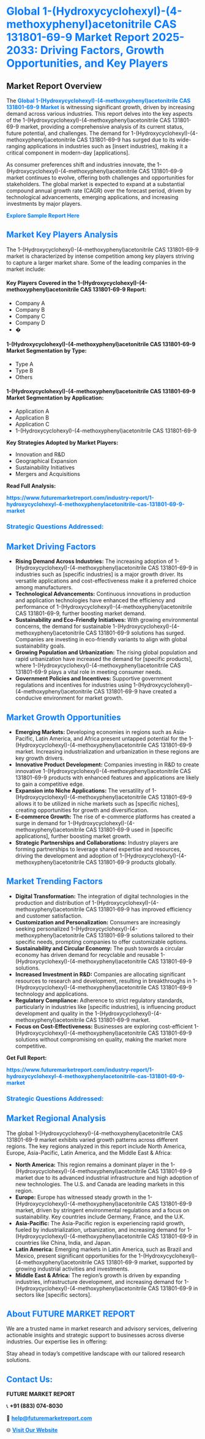 <h1 style="color: #007BFF;">Global 1-(Hydroxycyclohexyl)-(4-methoxyphenyl)acetonitrile CAS 131801-69-9 Market Report 2025-2033: Driving Factors, Growth Opportunities, and Key Players</h1>

<section id="overview">
<h2>Market Report Overview</h2>
<p>The <a href="https://www.futuremarketreport.com/industry-report/1-hydroxycyclohexyl-4-methoxyphenylacetonitrile-cas-131801-69-9-market" style="color: #007BFF; text-decoration: none;"><strong>Global 1-(Hydroxycyclohexyl)-(4-methoxyphenyl)acetonitrile CAS 131801-69-9 Market</strong></a> is witnessing significant growth, driven by increasing demand across various industries. This report delves into the key aspects of the 1-(Hydroxycyclohexyl)-(4-methoxyphenyl)acetonitrile CAS 131801-69-9 market, providing a comprehensive analysis of its current status, future potential, and challenges. The demand for 1-(Hydroxycyclohexyl)-(4-methoxyphenyl)acetonitrile CAS 131801-69-9 has surged due to its wide-ranging applications in industries such as [insert industries], making it a critical component in modern-day [applications].</p>
<p>As consumer preferences shift and industries innovate, the 1-(Hydroxycyclohexyl)-(4-methoxyphenyl)acetonitrile CAS 131801-69-9 market continues to evolve, offering both challenges and opportunities for stakeholders. The global market is expected to expand at a substantial compound annual growth rate (CAGR) over the forecast period, driven by technological advancements, emerging applications, and increasing investments by major players.</p>
</section>

<section id="overview">
<p><a href="https://www.futuremarketreport.com/request-sample/reportId=112350" style="color: #007BFF; text-decoration: none;"><strong>Explore Sample Report Here</strong></a></p>
</section>

<section id="key-players">
<h2 style="color: #007BFF;">Market Key Players Analysis</h2>
<p>The 1-(Hydroxycyclohexyl)-(4-methoxyphenyl)acetonitrile CAS 131801-69-9 market is characterized by intense competition among key players striving to capture a larger market share. Some of the leading companies in the market include:</p>
<h4>Key Players Covered in the 1-(Hydroxycyclohexyl)-(4-methoxyphenyl)acetonitrile CAS 131801-69-9 Report:</h4>
<ul><li>Company A</li><li>Company B</li><li>Company C</li><li>Company D</li><li>�</li></ul>
<h4>1-(Hydroxycyclohexyl)-(4-methoxyphenyl)acetonitrile CAS 131801-69-9 Market Segmentation by Type:</h4>
<ul><li>Type A</li><li>Type B</li><li>Others</li></ul>

<h4>1-(Hydroxycyclohexyl)-(4-methoxyphenyl)acetonitrile CAS 131801-69-9 Market Segmentation by Application:</h4>
<ul><li>Application A</li><li>Application B</li><li>Application C</li><li>1-(Hydroxycyclohexyl)-(4-methoxyphenyl)acetonitrile CAS 131801-69-9</li></ul>
<p><strong>Key Strategies Adopted by Market Players:</strong></p>
<ul>
<li>Innovation and R&D</li>
<li>Geographical Expansion</li>
<li>Sustainability Initiatives</li>
<li>Mergers and Acquisitions</li>
</ul>
</section>

<section>
<p><strong>Read Full Analysis: </strong></p><a href="https://www.futuremarketreport.com/industry-report/1-hydroxycyclohexyl-4-methoxyphenylacetonitrile-cas-131801-69-9-market" style="color: #007BFF; text-decoration: none;"><strong>https://www.futuremarketreport.com/industry-report/1-hydroxycyclohexyl-4-methoxyphenylacetonitrile-cas-131801-69-9-market</strong></a>
<h3 style="color: #007BFF;">Strategic Questions Addressed:</h3>
</section>

<section id="driving-factors">
<h2 style="color: #007BFF;">Market Driving Factors</h2>
<ul>
<li><strong>Rising Demand Across Industries:</strong> The increasing adoption of 1-(Hydroxycyclohexyl)-(4-methoxyphenyl)acetonitrile CAS 131801-69-9 in industries such as [specific industries] is a major growth driver. Its versatile applications and cost-effectiveness make it a preferred choice among manufacturers.</li>
<li><strong>Technological Advancements:</strong> Continuous innovations in production and application technologies have enhanced the efficiency and performance of 1-(Hydroxycyclohexyl)-(4-methoxyphenyl)acetonitrile CAS 131801-69-9, further boosting market demand.</li>
<li><strong>Sustainability and Eco-Friendly Initiatives:</strong> With growing environmental concerns, the demand for sustainable 1-(Hydroxycyclohexyl)-(4-methoxyphenyl)acetonitrile CAS 131801-69-9 solutions has surged. Companies are investing in eco-friendly variants to align with global sustainability goals.</li>
<li><strong>Growing Population and Urbanization:</strong> The rising global population and rapid urbanization have increased the demand for [specific products], where 1-(Hydroxycyclohexyl)-(4-methoxyphenyl)acetonitrile CAS 131801-69-9 plays a vital role in meeting consumer needs.</li>
<li><strong>Government Policies and Incentives:</strong> Supportive government regulations and incentives for industries using 1-(Hydroxycyclohexyl)-(4-methoxyphenyl)acetonitrile CAS 131801-69-9 have created a conducive environment for market growth.</li>
</ul>
</section>

<section id="growth-opportunities">
<h2 style="color: #007BFF;">Market Growth Opportunities</h2>
<ul>
<li><strong>Emerging Markets:</strong> Developing economies in regions such as Asia-Pacific, Latin America, and Africa present untapped potential for the 1-(Hydroxycyclohexyl)-(4-methoxyphenyl)acetonitrile CAS 131801-69-9 market. Increasing industrialization and urbanization in these regions are key growth drivers.</li>
<li><strong>Innovative Product Development:</strong> Companies investing in R&D to create innovative 1-(Hydroxycyclohexyl)-(4-methoxyphenyl)acetonitrile CAS 131801-69-9 products with enhanced features and applications are likely to gain a competitive edge.</li>
<li><strong>Expansion into Niche Applications:</strong> The versatility of 1-(Hydroxycyclohexyl)-(4-methoxyphenyl)acetonitrile CAS 131801-69-9 allows it to be utilized in niche markets such as [specific niches], creating opportunities for growth and diversification.</li>
<li><strong>E-commerce Growth:</strong> The rise of e-commerce platforms has created a surge in demand for 1-(Hydroxycyclohexyl)-(4-methoxyphenyl)acetonitrile CAS 131801-69-9 used in [specific applications], further boosting market growth.</li>
<li><strong>Strategic Partnerships and Collaborations:</strong> Industry players are forming partnerships to leverage shared expertise and resources, driving the development and adoption of 1-(Hydroxycyclohexyl)-(4-methoxyphenyl)acetonitrile CAS 131801-69-9 products globally.</li>
</ul>
</section>

<section id="trending-factors">
<h2 style="color: #007BFF;">Market Trending Factors</h2>
<ul>
<li><strong>Digital Transformation:</strong> The integration of digital technologies in the production and distribution of 1-(Hydroxycyclohexyl)-(4-methoxyphenyl)acetonitrile CAS 131801-69-9 has improved efficiency and customer satisfaction.</li>
<li><strong>Customization and Personalization:</strong> Consumers are increasingly seeking personalized 1-(Hydroxycyclohexyl)-(4-methoxyphenyl)acetonitrile CAS 131801-69-9 solutions tailored to their specific needs, prompting companies to offer customizable options.</li>
<li><strong>Sustainability and Circular Economy:</strong> The push towards a circular economy has driven demand for recyclable and reusable 1-(Hydroxycyclohexyl)-(4-methoxyphenyl)acetonitrile CAS 131801-69-9 solutions.</li>
<li><strong>Increased Investment in R&D:</strong> Companies are allocating significant resources to research and development, resulting in breakthroughs in 1-(Hydroxycyclohexyl)-(4-methoxyphenyl)acetonitrile CAS 131801-69-9 technology and applications.</li>
<li><strong>Regulatory Compliance:</strong> Adherence to strict regulatory standards, particularly in industries like [specific industries], is influencing product development and quality in the 1-(Hydroxycyclohexyl)-(4-methoxyphenyl)acetonitrile CAS 131801-69-9 market.</li>
<li><strong>Focus on Cost-Effectiveness:</strong> Businesses are exploring cost-efficient 1-(Hydroxycyclohexyl)-(4-methoxyphenyl)acetonitrile CAS 131801-69-9 solutions without compromising on quality, making the market more competitive.</li>
</ul>
</section>

<section>
<p><strong>Get Full Report: </strong></p><a href="https://www.futuremarketreport.com/industry-report/1-hydroxycyclohexyl-4-methoxyphenylacetonitrile-cas-131801-69-9-market" style="color: #007BFF; text-decoration: none;"><strong>https://www.futuremarketreport.com/industry-report/1-hydroxycyclohexyl-4-methoxyphenylacetonitrile-cas-131801-69-9-market</strong></a>
<h3 style="color: #007BFF;">Strategic Questions Addressed:</h3>
</section>


<section id="regional-analysis">
<h2 style="color: #007BFF;">Market Regional Analysis</h2>
<p>The global 1-(Hydroxycyclohexyl)-(4-methoxyphenyl)acetonitrile CAS 131801-69-9 market exhibits varied growth patterns across different regions. The key regions analyzed in this report include North America, Europe, Asia-Pacific, Latin America, and the Middle East & Africa:</p>
<ul>
<li><strong>North America:</strong> This region remains a dominant player in the 1-(Hydroxycyclohexyl)-(4-methoxyphenyl)acetonitrile CAS 131801-69-9 market due to its advanced industrial infrastructure and high adoption of new technologies. The U.S. and Canada are leading markets in this region.</li>
<li><strong>Europe:</strong> Europe has witnessed steady growth in the 1-(Hydroxycyclohexyl)-(4-methoxyphenyl)acetonitrile CAS 131801-69-9 market, driven by stringent environmental regulations and a focus on sustainability. Key countries include Germany, France, and the U.K.</li>
<li><strong>Asia-Pacific:</strong> The Asia-Pacific region is experiencing rapid growth, fueled by industrialization, urbanization, and increasing demand for 1-(Hydroxycyclohexyl)-(4-methoxyphenyl)acetonitrile CAS 131801-69-9 in countries like China, India, and Japan.</li>
<li><strong>Latin America:</strong> Emerging markets in Latin America, such as Brazil and Mexico, present significant opportunities for the 1-(Hydroxycyclohexyl)-(4-methoxyphenyl)acetonitrile CAS 131801-69-9 market, supported by growing industrial activities and investments.</li>
<li><strong>Middle East & Africa:</strong> The region’s growth is driven by expanding industries, infrastructure development, and increasing demand for 1-(Hydroxycyclohexyl)-(4-methoxyphenyl)acetonitrile CAS 131801-69-9 in sectors like [specific sectors].</li>
</ul>
</section>

<footer>
<h2 style="color: #007BFF;">About FUTURE MARKET REPORT</h2>
<p>We are a trusted name in market research and advisory services, delivering actionable insights and strategic support to businesses across diverse industries. Our expertise lies in offering:</p>

<p>Stay ahead in today’s competitive landscape with our tailored research solutions.</p>

<h2 style="color: #007BFF;">Contact Us:</h2>
<p><strong>FUTURE MARKET REPORT</strong></p>
<p>📞 <strong>+91 (883) 074-8030</strong></p>
<p>📧 <strong><a href="mailto:help@futuremarketreport.com" style="color: #007BFF;">help@futuremarketreport.com</a></strong></p>
<p>🌐 <strong><a href="https://www.futuremarketreport.com/" style="color: #007BFF;">Visit Our Website</a></strong></p>
</footer>